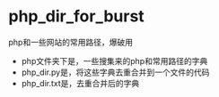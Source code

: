 # php_dir_for_burst
php和一些网站的常用路径，爆破用

+ php文件夹下是，一些搜集来的php和常用路径的字典
+ php_dir.py是，将这些字典去重合并到一个文件的代码
+ php_dir.txt是，去重合并后的字典
